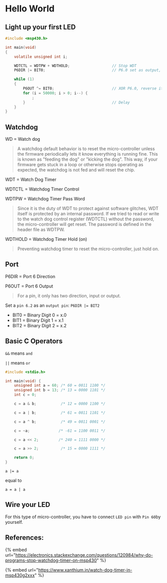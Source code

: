 # Hello World

## Light up your first LED

```c
#include <msp430.h>

int main(void)
{
    volatile unsigned int i;

    WDTCTL = WDTPW + WDTHOLD;                   // Stop WDT
    P6DIR |= BIT0;                              // P6.0 set as output, BIT0=0x0001

    while (1)
    {
        P6OUT ^= BIT0;                          // XOR P6.0, reverse its value
        for (i = 50000; i > 0; i--) {
            ;
        }                                       // Delay
    }
}
```

## Watchdog

WD = Watch dog

> A watchdog default behavior is to reset the micro-controller unless the firmware periodically lets it know everything is running fine. This is known as "feeding the dog" or "kicking the dog". This way, if your firmware gets stuck in a loop or otherwise stops operating as expected, the watchdog is not fed and will reset the chip.

WDT = Watch Dog Timer

WDTCTL = Watchdog Timer Control

WDTPW = Watchdog Timer Pass Word

> Since it is the duty of WDT to protect against software glitches, WDT itself is protected by an internal password. If we tried to read or write to the watch dog control register \(WDTCTL\) without the password, the micro-controller will get reset. The password is defined in the header file as WDTPW.

WDTHOLD = Watchdog Timer Hold \(on\)

> Preventing watchdog timer to reset the micro-controller, just hold on.

## Port

P6DIR = Port 6 Direction

P6OUT = Port 6 Output

> For a pin, it only has two direction, input or output.

Set a `pin 6.2` as an `output pin`: `P6DIR |= BIT2`

* BIT0 = Binary Digit 0 = x.0
* BIT1 = Binary Digit 1 = x.1
* BIT2 = Binary Digit 2 = x.2

## Basic C Operators

`&&` means `and` 

`||` means `or`

```c
#include <stdio.h>

int main(void) {
    unsigned int a = 60; /* 60 = 0011 1100 */
    unsigned int b = 13; /* 13 = 0000 1101 */
    int c = 0;

    c = a & b;           /* 12 = 0000 1100 */

    c = a | b;           /* 61 = 0011 1101 */

    c = a ^ b;           /* 49 = 0011 0001 */

    c = ~a;             /* -61 = 1100 0011 */

    c = a << 2;         /* 240 = 1111 0000 */

    c = a >> 2;          /* 15 = 0000 1111 */

    return 0;
}
```

`a |= a` 

equal to 

`a = a | a` 

## Wire your LED

For this type of micro-controller, you have to connect `LED pin` with `Pin 60`by yourself.

## References:

{% embed url="https://electronics.stackexchange.com/questions/120984/why-do-programs-stop-watchdog-timer-on-msp430" %}

{% embed url="https://www.xanthium.in/watch-dog-timer-in-msp430g2xxx" %}







